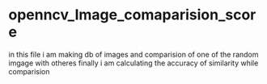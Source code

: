 # openncv_Image_comaparision_score
in this file i am making db of images 
and comparision of one of the random imgage with otheres
finally i am calculating the accuracy of similarity while comparision
